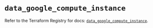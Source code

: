 # `data_google_compute_instance`

Refer to the Terraform Registry for docs: [`data_google_compute_instance`](https://registry.terraform.io/providers/hashicorp/google/6.11.0/docs/data-sources/compute_instance).
